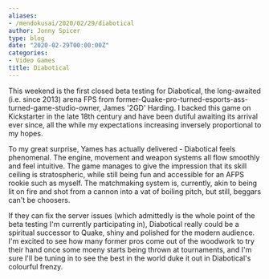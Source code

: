 ```yaml
---
aliases:
- /mendokusai/2020/02/29/diabotical
author: Jonny Spicer
type: blog
date: "2020-02-29T00:00:00Z"
categories:
- Video Games
title: Diabotical
---
```

This weekend is the first closed beta testing for Diabotical, the long-awaited (i.e. since 2013) arena FPS from former-Quake-pro-turned-esports-ass-turned-game-studio-owner,
James '2GD' Harding. I backed this game on Kickstarter in the late 18th century and have been dutiful awaiting its arrival ever since, all the while my expectations increasing
inversely proportional to my hopes.

To my great surprise, Yames has actually delivered - Diabotical feels phenomenal. The engine, movement and weapon systems all flow smoothly and feel intuitive. The game manages
to give the impression that its skill ceiling is stratospheric, while still being fun and accessible for an AFPS rookie such as myself. The matchmaking system is, currently,
akin to being lit on fire and shot from a cannon into a vat of boiling pitch, but still, beggars can't be choosers.

If they can fix the server issues (which admittedly is the whole point of the beta testing I'm currently participating in), Diabotical really could be a spiritual successor to
Quake, shiny and polished for the modern audience. I'm excited to see how many former pros come out of the woodwork to try their hand once some moeny starts being thrown at
tournaments, and I'm sure I'll be tuning in to see the best in the world duke it out in Diabotical's colourful frenzy.

